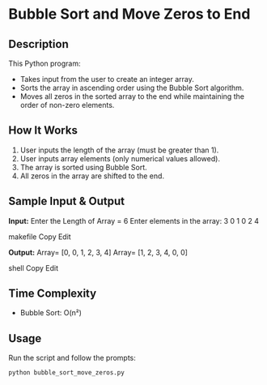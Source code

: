 # Bubble Sort and Move Zeros to End

## Description

This Python program:

- Takes input from the user to create an integer array.
- Sorts the array in ascending order using the Bubble Sort algorithm.
- Moves all zeros in the sorted array to the end while maintaining the order of non-zero elements.

## How It Works

1. User inputs the length of the array (must be greater than 1).
2. User inputs array elements (only numerical values allowed).
3. The array is sorted using Bubble Sort.
4. All zeros in the array are shifted to the end.

## Sample Input & Output

**Input:**
Enter the Length of Array = 6
Enter elements in the array:
3
0
1
0
2
4

makefile
Copy
Edit

**Output:**
Array= [0, 0, 1, 2, 3, 4]
Array= [1, 2, 3, 4, 0, 0]

shell
Copy
Edit

## Time Complexity

- Bubble Sort: O(n²)

## Usage

Run the script and follow the prompts:

```bash
python bubble_sort_move_zeros.py